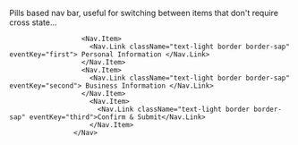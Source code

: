 
Pills based nav bar, useful for switching between items that don't require cross state...


```<++><Nav variant="pills" className="justify-content-end" onSelect={handleSelect}>
                  <Nav.Item>
                    <Nav.Link className="text-light border border-sap" eventKey="first"> Personal Information </Nav.Link>
                  </Nav.Item>
                  <Nav.Item>
                    <Nav.Link className="text-light border border-sap" eventKey="second"> Business Information </Nav.Link>
                  </Nav.Item>
                    <Nav.Item>
                      <Nav.Link className="text-light border border-sap" eventKey="third">Confirm & Submit</Nav.Link>
                    </Nav.Item>
                </Nav>
```


